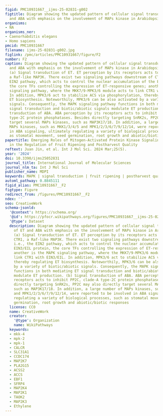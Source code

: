 ```yaml
---
figid: PMC10931667__ijms-25-02831-g002
figtitle: Diagram showing the updated pattern of cellular signal transduction of ET
  and ABA with emphasis on the involvement of MAPs kinase in Arabidopsis thaliana
organisms:
- NA
organisms_ner:
- Caenorhabditis elegans
- Homo sapiens
pmcid: PMC10931667
filename: ijms-25-02831-g002.jpg
figlink: /pmc/articles/PMC10931667/figure/F2
number: F2
caption: Diagram showing the updated pattern of cellular signal transduction of ET
  and ABA with emphasis on the involvement of MAPs kinase in Arabidopsis thaliana.
  (a) Signal transduction of ET. ET perception by its receptors acts to inhibit CTR1,
  a Raf-like MAP3K. There exist two signaling pathways downstream of CTR1, i.e., the
  EIN2 pathway, which acts to control the nuclear accumulation of the EIN3/EIL protein,
  the core TFs controlling the expression of ET-responsive genes; another is the MAPK
  signaling pathway, where the MKK7/9-MPK3/6 module acts to link CTR1 with EIN3/EIL.
  In addition, MPK3/6 act to stabilize ACS via phosphorylation, thereby regulating
  ET biosynthesis. Noteworthily, MPK3/6 can be also activated by a variety of biotic/abiotic
  signals. Consequently, the MAPK signaling pathway functions in both mediating ET
  signal transduction and biotic/abiotic signals modulate ET production. (b) Signal
  transduction of ABA. ABA perception by its receptors acts to inhibit PP2C, clade-A
  type-2C protein phosphatases. Besides directly targeting SnRK2s, PP2C may also directly
  target several MAPs kinases, such as MAP3K17/18. In addition, a large number of
  MAPs kinases, such as MKK1/3/4/5 and MPK1/2/3/6/7/9/12/14, were reported to be involved
  in ABA signaling, ultimately regulating a variety of biological processes, such
  as stomatal movement, seed germination, root growth and abiotic/biotic responses
papertitle: Emerging Roles of Mitogen-Activated Protein Kinase Signaling Pathways
  in the Regulation of Fruit Ripening and Postharvest Quality
reftext: Juan Jin, et al. Int J Mol Sci. 2024 Mar;25(5).
year: '2024'
doi: 10.3390/ijms25052831
journal_title: International Journal of Molecular Sciences
journal_nlm_ta: Int J Mol Sci
publisher_name: MDPI
keywords: MAPK | signal transduction | fruit ripening | postharvest quality
automl_pathway: 0.8845111
figid_alias: PMC10931667__F2
figtype: Figure
redirect_from: /figures/PMC10931667__F2
ndex: ''
seo: CreativeWork
schema-jsonld:
  '@context': https://schema.org/
  '@id': https://pfocr.wikipathways.org/figures/PMC10931667__ijms-25-02831-g002.html
  '@type': Dataset
  description: Diagram showing the updated pattern of cellular signal transduction
    of ET and ABA with emphasis on the involvement of MAPs kinase in Arabidopsis thaliana.
    (a) Signal transduction of ET. ET perception by its receptors acts to inhibit
    CTR1, a Raf-like MAP3K. There exist two signaling pathways downstream of CTR1,
    i.e., the EIN2 pathway, which acts to control the nuclear accumulation of the
    EIN3/EIL protein, the core TFs controlling the expression of ET-responsive genes;
    another is the MAPK signaling pathway, where the MKK7/9-MPK3/6 module acts to
    link CTR1 with EIN3/EIL. In addition, MPK3/6 act to stabilize ACS via phosphorylation,
    thereby regulating ET biosynthesis. Noteworthily, MPK3/6 can be also activated
    by a variety of biotic/abiotic signals. Consequently, the MAPK signaling pathway
    functions in both mediating ET signal transduction and biotic/abiotic signals
    modulate ET production. (b) Signal transduction of ABA. ABA perception by its
    receptors acts to inhibit PP2C, clade-A type-2C protein phosphatases. Besides
    directly targeting SnRK2s, PP2C may also directly target several MAPs kinases,
    such as MAP3K17/18. In addition, a large number of MAPs kinases, such as MKK1/3/4/5
    and MPK1/2/3/6/7/9/12/14, were reported to be involved in ABA signaling, ultimately
    regulating a variety of biological processes, such as stomatal movement, seed
    germination, root growth and abiotic/biotic responses
  license: CC0
  name: CreativeWork
  creator:
    '@type': Organization
    name: WikiPathways
  keywords:
  - mkk-4
  - mpk-2
  - mpk-1
  - CALCR
  - SLC31A1
  - CCDC174
  - MAP2K7
  - PLA2G15
  - ACSS2
  - ACCS
  - EBF1
  - SFRP4
  - MAP2K4
  - MAP2K1
  - TAOK2
  - MAP2K3
  - Ethylene
---
```

